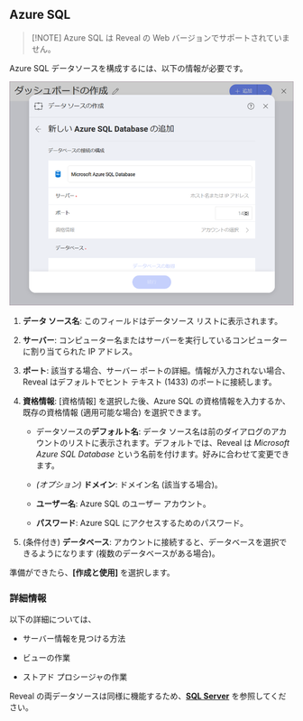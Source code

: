 ## Azure SQL

>[!NOTE] Azure SQL は Reveal の Web バージョンでサポートされていません。

Azure SQL データソースを構成するには、以下の情報が必要です。

![Opening Reveal's AzureSQL data source configuration screen](images/enter-Azure-SQL-details.png)

1.  **データ ソース名**: このフィールドはデータソース リストに表示されます。

2.  **サーバー**: コンピューター名またはサーバーを実行しているコンピューターに割り当てられた IP アドレス。

3.  **ポート**: 該当する場合、サーバー ポートの詳細。情報が入力されない場合、Reveal はデフォルトでヒント テキスト (1433) のポートに接続します。

4.  **資格情報**: [資格情報] を選択した後、Azure SQL の資格情報を入力するか、既存の資格情報 (適用可能な場合) を選択できます。

      - データソースの**デフォルト名**: データ ソース名は前のダイアログのアカウントのリストに表示されます。デフォルトでは、Reveal は *Microsoft Azure SQL Database* という名前を付けます。好みに合わせて変更できます。


      - *(オプション)* **ドメイン**:  ドメイン名 (該当する場合)。

      - **ユーザー名**: Azure SQL のユーザー アカウント。

      - **パスワード**: Azure SQL にアクセスするためのパスワード。

5.  (条件付き) **データベース**: アカウントに接続すると、データベースを選択できるようになります (複数のデータベースがある場合)。

準備ができたら、**[作成と使用]** を選択します。

### 詳細情報

以下の詳細については、

  - サーバー情報を見つける方法

  - ビューの作業

  - ストアド プロシージャの作業

Reveal の両データソースは同様に機能するため、[**SQL Server**](microsoft-sql-server.html#how-to-find-server) を参照してください。
